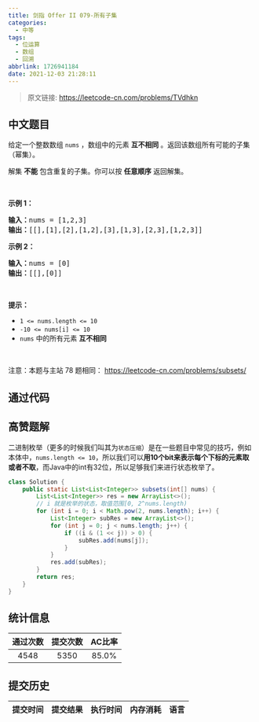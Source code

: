 ```yaml
---
title: 剑指 Offer II 079-所有子集
categories:
  - 中等
tags:
  - 位运算
  - 数组
  - 回溯
abbrlink: 1726941184
date: 2021-12-03 21:28:11
---
```


> 原文链接: https://leetcode-cn.com/problems/TVdhkn




## 中文题目
<div><p>给定一个整数数组&nbsp;<code>nums</code> ，数组中的元素 <strong>互不相同</strong> 。返回该数组所有可能的子集（幂集）。</p>

<p>解集 <strong>不能</strong> 包含重复的子集。你可以按 <strong>任意顺序</strong> 返回解集。</p>

<p>&nbsp;</p>

<p><strong>示例 1：</strong></p>

<pre>
<strong>输入：</strong>nums = [1,2,3]
<strong>输出：</strong>[[],[1],[2],[1,2],[3],[1,3],[2,3],[1,2,3]]
</pre>

<p><strong>示例 2：</strong></p>

<pre>
<strong>输入：</strong>nums = [0]
<strong>输出：</strong>[[],[0]]
</pre>

<p>&nbsp;</p>

<p><strong>提示：</strong></p>

<ul>
	<li><code>1 &lt;= nums.length &lt;= 10</code></li>
	<li><code>-10 &lt;= nums[i] &lt;= 10</code></li>
	<li><code>nums</code> 中的所有元素 <strong>互不相同</strong></li>
</ul>

<p>&nbsp;</p>

<p><meta charset="UTF-8" />注意：本题与主站 78&nbsp;题相同：&nbsp;<a href="https://leetcode-cn.com/problems/subsets/">https://leetcode-cn.com/problems/subsets/</a></p>
</div>

## 通过代码
<RecoDemo>
</RecoDemo>


## 高赞题解
二进制枚举（更多的时候我们叫其为`状态压缩`）是在一些题目中常见的技巧，例如本体中，`nums.length <= 10`，所以我们可以**用10个bit来表示每个下标的元素取或者不取**，而Java中的int有32位，所以足够我们来进行状态枚举了。

``` java
class Solution {
    public static List<List<Integer>> subsets(int[] nums) {
        List<List<Integer>> res = new ArrayList<>();
        // i 就是枚举的状态，取值范围[0, 2^nums.length)
        for (int i = 0; i < Math.pow(2, nums.length); i++) {
            List<Integer> subRes = new ArrayList<>();
            for (int j = 0; j < nums.length; j++) {
                if ((i & (1 << j)) > 0) {
                    subRes.add(nums[j]);
                }
            }
            res.add(subRes);
        }
        return res;
    }
}
```


## 统计信息
| 通过次数 | 提交次数 | AC比率 |
| :------: | :------: | :------: |
|    4548    |    5350    |   85.0%   |

## 提交历史
| 提交时间 | 提交结果 | 执行时间 |  内存消耗  | 语言 |
| :------: | :------: | :------: | :--------: | :--------: |
